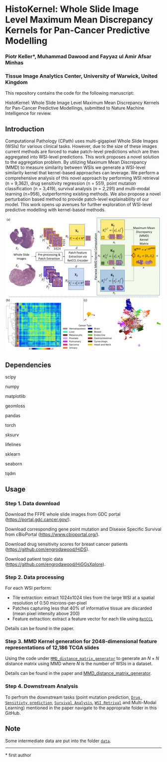 # HistoKernel: Whole Slide Image Level Maximum Mean Discrepancy Kernels for Pan-Cancer Predictive Modelling

### Piotr Keller*, Muhammad Dawood and Fayyaz ul Amir Afsar Minhas
### Tissue Image Analytics Center, University of Warwick, United Kingdom

This repository contains the code for the following manuscript:

HistoKernel: Whole Slide Image Level Maximum Mean Discrepancy Kernels for Pan-Cancer Predictive Modellings, submitted to Nature Machine Intelligence for review.

## Introduction
Computational Pathology (CPath) uses multi-gigapixel Whole Slide Images (WSIs) for various clinical tasks. However, due to the size of these images current methods are forced to make patch-level predictions which are then aggregated into WSI-level predictions. This work proposes a novel solution to the aggregation problem. By utilizing Maximum Mean Discrepancy (MMD) to measure similarity between WSIs we generate a WSI-level similarity kernel that kernel-based approaches can leverage. We perform a comprehensive analysis of this novel approach by performing WSI retrieval (n = 9,362), drug sensitivity regression (n = 551), point mutation classification (n = 3,419), survival analysis (n = 2,291) and multi-modal learning (n=956), outperforming existing methods. We also propose a novel perturbation based method to provide patch-level explainability of our model. This work opens up avenues for further exploration of WSI-level predictive modelling with kernel-based methods.

<img src="workflow.png" alt="Block Diagram"/>

## Dependencies
scipy

numpy

matplotlib

geomloss

pandas

torch

sksurv

lifelines

sklearn

seaborn

tqdm

## Usage
### Step 1. Data download
Download the FFPE whole slide images from GDC portal (https://portal.gdc.cancer.gov/).

Download corresponding gene point mutation and Disease Specific Survival from cBioPortal (https://www.cbioportal.org/).

Download drug sensitivity scores for breast cancer patients (https://github.com/engrodawood/HiDS).

Download patient topic data (https://github.com/engrodawood/HiGGsXplore).
### Step 2. Data processing
For each WSI perform:

- Tile extraction: extract 1024x1024 tiles from the large WSI at a spatial resolution of 0.50 microns-per-pixel
- Patches capturing less that 40% of informative tissue are discarded (mean pixel intensity above 200)
- Feature extraction: extract a feature vector for each tile using [`RetCCL`](https://github.com/Xiyue-Wang/RetCCL)

Details can be found in the paper.
### Step 3. MMD Kernel generation for 2048-dimensional feature representations of 12,186 TCGA slides 

Using the code under [`MMD_distance_matrix_generator`](https://github.com/pkeller00/Anubis/tree/main/MMD_distance_matrix_generator) to generate an $N \times N$ distance matrix using MMD where $N$ is the number of WSIs in a dataset.

Details can be found in the paper and [MMD_distance_matrix_generator](https://github.com/pkeller00/Anubis/tree/main/MMD_distance_matrix_generator).

### Step 4. Downstream Analysis
To perfrom the downstream tasks (point mutation prediction, [`Drug Sensitivty prediction`](https://github.com/pkeller00/Anubis/tree/main/DrugSensitivity), [`Survival Analysis`](https://github.com/pkeller00/Anubis/tree/main/SurvivalAnalysis), [`WSI Retrival`](https://github.com/pkeller00/Anubis/tree/main/WSIRetrival) and Multi-Modal Learning) mentioned in the paper  navigate to the appropraite folder in this GitHub.

## Note

Some intermediate data are put into the folder [`data`](https://github.com/pkeller00/Anubis/tree/main/data).

--------

\* first author
